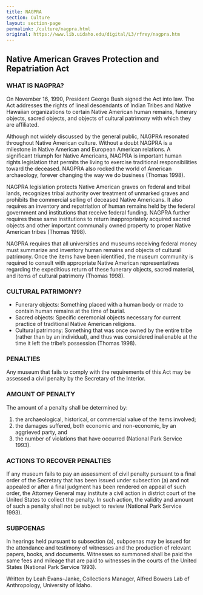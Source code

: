 ```yaml
---
title: NAGPRA
section: Culture
layout: section-page
permalink: /culture/nagpra.html
original: https://www.lib.uidaho.edu/digital/L3/rfrey/nagpra.htm
---
```


## Native American Graves Protection and Repatriation Act

### WHAT IS NAGPRA?

On November 16, 1990, President George Bush signed the Act into law. The Act addresses the rights of lineal descendants of Indian Tribes and Native Hawaiian organizations to certain Native American human remains, funerary objects, sacred objects, and objects of cultural patrimony with which they are affiliated.

Although not widely discussed by the general public, NAGPRA resonated throughout Native American culture. Without a doubt NAGPRA is a milestone in Native American and European American relations. A significant triumph for Native Americans, NAGPRA is important human rights legislation that permits the living to exercise traditional responsibilities toward the deceased. NAGPRA also rocked the world of American archaeology, forever changing the way we do business (Thomas 1998).

NAGPRA legislation protects Native American graves on federal and tribal lands, recognizes tribal authority over treatment of unmarked graves and prohibits the commercial selling of deceased Native Americans. It also requires an inventory and repatriation of human remains held by the federal government and institutions that receive federal funding. NAGPRA further requires these same institutions to return inappropriately acquired sacred objects and other important communally owned property to proper Native American tribes (Thomas 1998).

NAGPRA requires that all universities and museums receiving federal money must summarize and inventory human remains and objects of cultural patrimony. Once the items have been identified, the museum community is required to consult with appropriate Native American representatives regarding the expeditious return of these funerary objects, sacred material, and items of cultural patrimony (Thomas 1998).

### CULTURAL PATRIMONY?

- Funerary objects: Something placed with a human body or made to contain human remains at the time of burial.
- Sacred objects: Specific ceremonial objects necessary for current practice of traditional Native American religions.
- Cultural patrimony: Something that was once owned by the entire tribe (rather than by an individual), and thus was considered inalienable at the time it left the tribe’s possession (Thomas 1998).

### PENALTIES

Any museum that fails to comply with the requirements of this Act may be assessed a civil penalty by the Secretary of the Interior.

### AMOUNT OF PENALTY

The amount of a penalty shall be determined by:

1.  the archaeological, historical, or commercial value of the items involved;
2.  the damages suffered, both economic and non-economic, by an aggrieved party, and
3.  the number of violations that have occurred (National Park Service 1993).

### ACTIONS TO RECOVER PENALTIES

If any museum fails to pay an assessment of civil penalty pursuant to a final order of the Secretary that has been issued under subsection (a) and not appealed or after a final judgment has been rendered on appeal of such order, the Attorney General may institute a civil action in district court of the United States to collect the penalty. In such action, the validity and amount of such a penalty shall not be subject to review (National Park Service 1993).

### SUBPOENAS

In hearings held pursuant to subsection (a), subpoenas may be issued for the attendance and testimony of witnesses and the production of relevant papers, books, and documents. Witnesses so summoned shall be paid the same fees and mileage that are paid to witnesses in the courts of the United States (National Park Service 1993).

Written by Leah Evans-Janke, Collections Manager, Alfred Bowers Lab of Anthropology, University of Idaho.
